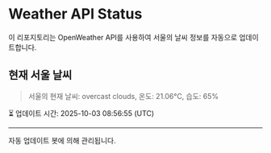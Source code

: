 
# Weather API Status

이 리포지토리는 OpenWeather API를 사용하여 서울의 날씨 정보를 자동으로 업데이트합니다.

## 현재 서울 날씨
> 서울의 현재 날씨: overcast clouds, 온도: 21.06°C, 습도: 65%

⏳ 업데이트 시간: 2025-10-03 08:56:55 (UTC)

---
자동 업데이트 봇에 의해 관리됩니다.
